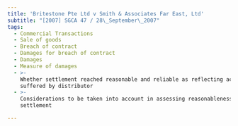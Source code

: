 ```yaml
---
title: 'Britestone Pte Ltd v Smith & Associates Far East, Ltd'
subtitle: "[2007] SGCA 47 / 28\_September\_2007"
tags:
  - Commercial Transactions
  - Sale of goods
  - Breach of contract
  - Damages for breach of contract
  - Damages
  - Measure of damages
  - >-
    Whether settlement reached reasonable and reliable as reflecting actual loss
    suffered by distributor
  - >-
    Considerations to be taken into account in assessing reasonableness of
    settlement

---
```


